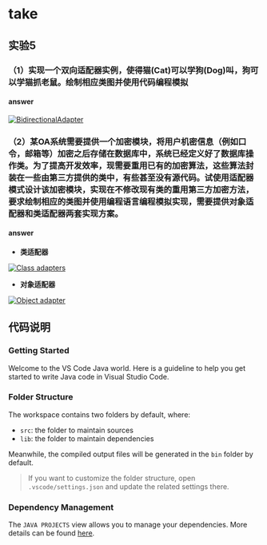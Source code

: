 # take

## 实验5

### **（1）实现一个双向适配器实例，使得猫(Cat)可以学狗(Dog)叫，狗可以学猫抓老鼠。绘制相应类图并使用代码编程模拟**

#### answer

[![BidirectionalAdapter](https://s1.328888.xyz/2022/09/16/cYzgC.png)](https://imgloc.com/i/cYzgC)

### **（2）某OA系统需要提供一个加密模块，将用户机密信息（例如口令，邮箱等）加密之后存储在数据库中，系统已经定义好了数据库操作类。为了提高开发效率，现需要重用已有的加密算法，这些算法封装在一些由第三方提供的类中，有些甚至没有源代码。试使用适配器模式设计该加密模块，实现在不修改现有类的重用第三方加密方法，要求绘制相应的类图并使用编程语言编程模拟实现，需要提供对象适配器和类适配器两套实现方案。**

#### answer

+ **类适配器**

[![Class adapters](https://s1.328888.xyz/2022/09/16/cY7nd.png)](https://imgloc.com/i/cY7nd)

+ **对象适配器**

[![Object adapter](https://s1.328888.xyz/2022/09/16/cYS4U.png)](https://imgloc.com/i/cYS4U)

## 代码说明

### Getting Started

Welcome to the VS Code Java world. Here is a guideline to help you get started to write Java code in Visual Studio Code.

### Folder Structure

The workspace contains two folders by default, where:

+ `src`: the folder to maintain sources
+ `lib`: the folder to maintain dependencies

Meanwhile, the compiled output files will be generated in the `bin` folder by default.

> If you want to customize the folder structure, open `.vscode/settings.json` and update the related settings there.

### Dependency Management

The `JAVA PROJECTS` view allows you to manage your dependencies. More details can be found [here](https://github.com/microsoft/vscode-java-dependency#manage-dependencies).
